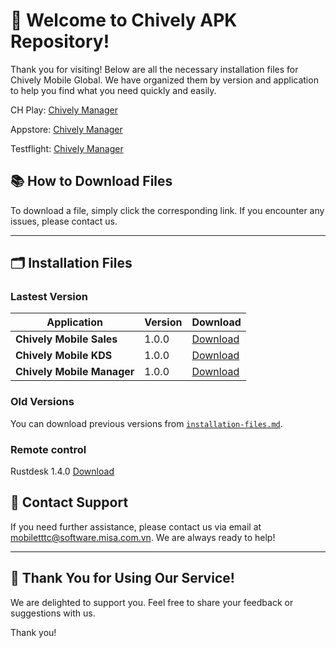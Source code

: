 # 🎉 **Welcome to Chively APK Repository!**

Thank you for visiting! Below are all the necessary installation files for Chively Mobile Global. We have organized them by version and application to help you find what you need quickly and easily.

CH Play:
[Chively Manager]()

Appstore:
[Chively Manager]()

Testflight:
[Chively Manager]()


## 📚 **How to Download Files**
To download a file, simply click the corresponding link. If you encounter any issues, please contact us.

---

## 🗂️ **Installation Files**

### Lastest Version

| Application | Version | Download |
|---|---|---|
| **Chively Mobile Sales** | 1.0.0 | [Download](https://github.com/chively-us/chively/releases/download/1.0.0/Chively_Sales_1_0_0.apk) |
| **Chively Mobile KDS** | 1.0.0 | [Download](https://github.com/chively-us/chively/releases/download/1.0.0/Chively_KDS_1_0_0.apk) |
| **Chively Mobile Manager** | 1.0.0 | [Download](https://github.com/chively-us/chively/releases/download/1.0.0/Chively_Manager_1_0_0.apk) |

### Old Versions

You can download previous versions from [`installation-files.md`](https://chively-us.github.io/chively/installation-files.html).

### Remote control 
Rustdesk 1.4.0 [Download](https://github.com/rustdesk/rustdesk/releases/download/1.4.0/rustdesk-1.4.0-universal-signed.apk)


## 📧 **Contact Support**

If you need further assistance, please contact us via email at [mobiletttc@software.misa.com.vn](mailto:mobiletttc@software.misa.com.vn). We are always ready to help!

---

## 🚀 **Thank You for Using Our Service!**

We are delighted to support you. Feel free to share your feedback or suggestions with us.

Thank you!
